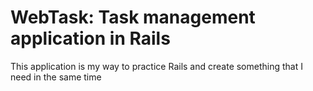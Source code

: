 # WebTask: Task management application in Rails

This application is my way to practice Rails and create something that I need in the same time
